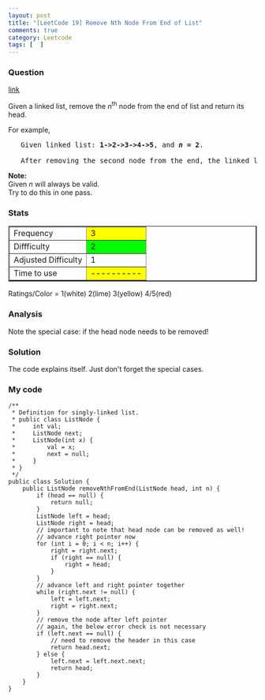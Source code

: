 ```yaml
---
layout: post
title: "[LeetCode 19] Remove Nth Node From End of List"
comments: true
category: Leetcode
tags: [  ]
---
```


### Question 

[link](http://oj.leetcode.com/problems/remove-nth-node-from-end-of-list/)

<div class="question-content">
            <p></p><p>Given a linked list, remove the <i>n</i><sup>th</sup> node from the end of list and return its head.</p>

<p>
For example,</p>

<pre>   Given linked list: <b>1-&gt;2-&gt;3-&gt;4-&gt;5</b>, and <b><i>n</i> = 2</b>.

   After removing the second node from the end, the linked list becomes <b>1-&gt;2-&gt;3-&gt;5</b>.
</pre>

<p>
<b>Note:</b><br>
Given <i>n</i> will always be valid.<br>
Try to do this in one pass.
</p><p></p>
          </div>

### Stats

<table border="2">
	<tr>
		<td>Frequency</td>
		<td bgcolor="yellow">3</td>
	</tr>
	<tr>
		<td>Diffficulty</td>
		<td bgcolor="lime">2</td>
	</tr>
	<tr>
		<td>Adjusted Difficulty</td>
		<td bgcolor="white">1</td>
	</tr>
	<tr>
		<td>Time to use</td>
		<td bgcolor="yellow">----------</td>
	</tr>
</table>

Ratings/Color = 1(white) 2(lime) 3(yellow) 4/5(red)

### Analysis

Note the special case: if the head node needs to be removed! 

### Solution

The code explains itself. Just don't forget the special cases. 

### My code 

    /**
     * Definition for singly-linked list.
     * public class ListNode {
     *     int val;
     *     ListNode next;
     *     ListNode(int x) {
     *         val = x;
     *         next = null;
     *     }
     * }
     */
    public class Solution {
        public ListNode removeNthFromEnd(ListNode head, int n) {
            if (head == null) {
                return null;
            }
            ListNode left = head;
            ListNode right = head;
            // important to note that head node can be removed as well!
            // advance right pointer now
            for (int i = 0; i < n; i++) {
                right = right.next;
                if (right == null) {
                    right = head;
                }
            }
            // advance left and right pointer together
            while (right.next != null) {
                left = left.next;
                right = right.next;
            }
            // remove the node after left pointer
            // again, the below error check is not necessary
            if (left.next == null) {
                // need to remove the header in this case
                return head.next;
            } else {
                left.next = left.next.next;
                return head;
            }
        }
    }
